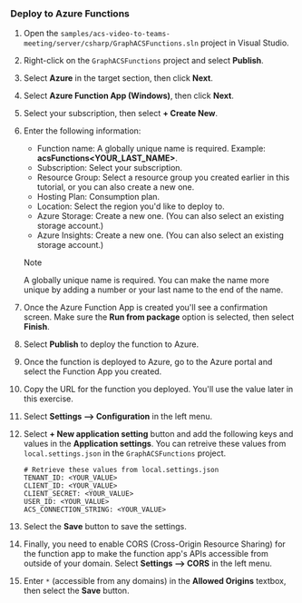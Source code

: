 <!-- markdownlint-disable MD041 -->

### Deploy to Azure Functions

1. Open the `samples/acs-video-to-teams-meeting/server/csharp/GraphACSFunctions.sln` project in Visual Studio.

1. Right-click on the `GraphACSFunctions` project and select **Publish**.

1. Select **Azure** in the target section, then click **Next**.

1. Select **Azure Function App (Windows)**, then click **Next**.

1. Select your subscription, then select **+ Create New**.

1. Enter the following information:

    - Function name: A globally unique name is required. Example: **acsFunctions<YOUR_LAST_NAME>**.
    - Subscription: Select your subscription.
    - Resource Group: Select a resource group you created earlier in this tutorial, or you can also create a new one.
    - Hosting Plan: Consumption plan.
    - Location: Select the region you'd like to deploy to.
    - Azure Storage: Create a new one. (You can also select an existing storage account.)
    - Azure Insights: Create a new one. (You can also select an existing storage account.)

    > [!NOTE]
    > A globally unique name is required. You can make the name more unique by adding a number or your last name to the end of the name.

1. Once the Azure Function App is created you'll see a confirmation screen. Make sure the **Run from package** option is selected, then select **Finish**.

1. Select **Publish** to deploy the function to Azure.

1. Once the function is deployed to Azure, go to the Azure portal and select the Function App you created.

1. Copy the URL for the function you deployed. You'll use the value later in this exercise.

1. Select **Settings --> Configuration** in the left menu.

1. Select **+ New application setting** button and add the following keys and values in the **Application settings**. You can retreive these values from `local.settings.json` in the `GraphACSFunctions` project.

    ```
    # Retrieve these values from local.settings.json
    TENANT_ID: <YOUR_VALUE>
    CLIENT_ID: <YOUR_VALUE>
    CLIENT_SECRET: <YOUR_VALUE>
    USER_ID: <YOUR_VALUE>
    ACS_CONNECTION_STRING: <YOUR_VALUE>
    ```

1. Select the **Save** button to save the settings.

1. Finally, you need to enable CORS (Cross-Origin Resource Sharing) for the function app to make the function app's APIs accessible from outside of your domain. Select **Settings --> CORS** in the left menu.

1. Enter `*` (accessible from any domains) in the **Allowed Origins** textbox, then select the **Save** button.